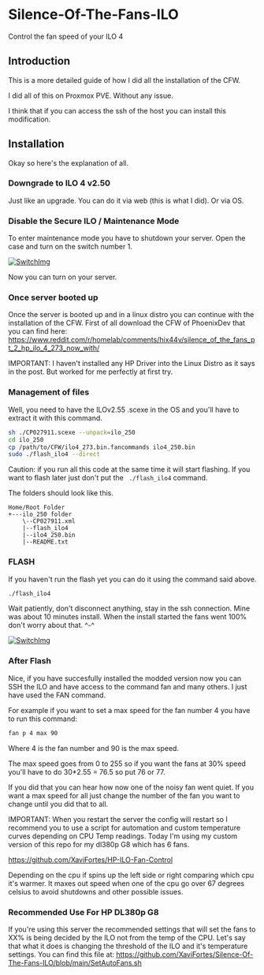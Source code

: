 # Silence-Of-The-Fans-ILO
Control the fan speed of your ILO 4

## Introduction
This is a more detailed guide of how I did all the installation of the CFW.

I did all of this on Proxmox PVE. Without any issue.

I think that if you can access the ssh of the host you can install this modification.

## Installation
Okay so here's the explanation of all.

### Downgrade to ILO 4 v2.50

Just like an upgrade. You can do it via web (this is what I did). Or via OS.

### Disable the Secure ILO / Maintenance Mode

To enter maintenance mode you have to shutdown your server. Open the case and turn on the switch number 1.

[![SwitchImg](https://i.ibb.co/5kBVq7f/Secure-ILO.jpg)](https://github.com/XaviFortes/)

Now you can turn on your server. 

### Once server booted up

Once the server is booted up and in a linux distro you can continue with the installation of the CFW. First of all download the CFW of PhoenixDev that you can find here: https://www.reddit.com/r/homelab/comments/hix44v/silence_of_the_fans_pt_2_hp_ilo_4_273_now_with/

IMPORTANT: I haven't installed any HP Driver into the Linux Distro as it says in the post. But worked for me perfectly at first try.

### Management of files

Well, you need to have the ILOv2.55  .scexe in the OS and you'll have to extract it with this command.
```sh
sh ./CP027911.scexe --unpack=ilo_250
cd ilo_250
cp /path/to/CFW/ilo4_273.bin.fancommands ilo4_250.bin
sudo ./flash_ilo4 --direct
```
Caution: if you run all this code at the same time it will start flashing. If you want to flash later just don't put the ``` ./flash_ilo4``` command.

The folders should look like this.
```sqf
Home/Root Folder
+---ilo_250 folder 
    \--CP027911.xml
    |--flash_ilo4
    |--ilo4_250.bin
    |--README.txt
```
### FLASH

If you haven't run the flash yet you can do it using the command said above.
```sh
./flash_ilo4
```
Wait patiently, don't disconnect anything, stay in the ssh connection. Mine was about 10 minutes install. When the install started the fans went 100% don't worry about that. ^-^

[![SwitchImg](https://i.ibb.co/sgN9J63/FLASH.png)](https://github.com/XaviFortes/)

### After Flash

Nice, if you have succesfully installed the modded version now you can SSH the ILO and have access to the command fan and many others. I just have used the FAN command.

For example if you want to set a max speed for the fan number 4 you have to run this command:
```sh
fan p 4 max 90
```
Where 4 is the fan number and 90 is the max speed.

The max speed goes from 0 to 255 so if you want the fans at 30% speed you'll have to do 30*2.55 = 76.5 so put 76 or 77.

If you did that you can hear how now one of the noisy fan went quiet. If you want a max speed for all just change the number of the fan you want to change until you did that to all.

IMPORTANT: When you restart the server the config will restart so I recommend you to use a script for automation and custom temperature curves depending on CPU Temp readings.
Today I'm using my custom version of this repo for my dl380p G8 which has 6 fans.

https://github.com/XaviFortes/HP-ILO-Fan-Control

Depending on the cpu if spins up the left side or right comparing which cpu it's warmer.
It maxes out speed when one of the cpu go over 67 degrees celsius to avoid shutdowns and other possible issues. 

### Recommended Use For HP DL380p G8
If you're using this server the recommended settings that will set the fans to XX% is being decided by the ILO not from the temp of the CPU. Let's say that what it does is changing the threshold of the ILO and it's temperature settings.
You can find this file at: https://github.com/XaviFortes/Silence-Of-The-Fans-ILO/blob/main/SetAutoFans.sh
